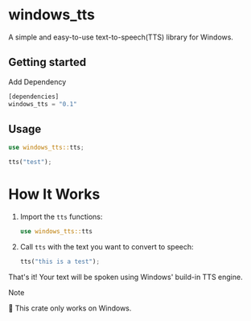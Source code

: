 # windows_tts

A simple and easy-to-use text-to-speech(TTS) library for Windows.

## Getting started

Add Dependency
```rust
[dependencies]
windows_tts = "0.1"
```


## Usage
```rust
use windows_tts::tts;

tts("test");
```

# How It Works

1. Import the `tts` functions:
    ```rust
    use windows_tts::tts
    ```
2. Call `tts` with the text you want to convert to speech:
    ```rust
    tts("this is a test");
    ```

That's it! Your text will be spoken using Windows' build-in TTS engine.

Note

🚨 This crate only works on Windows.

